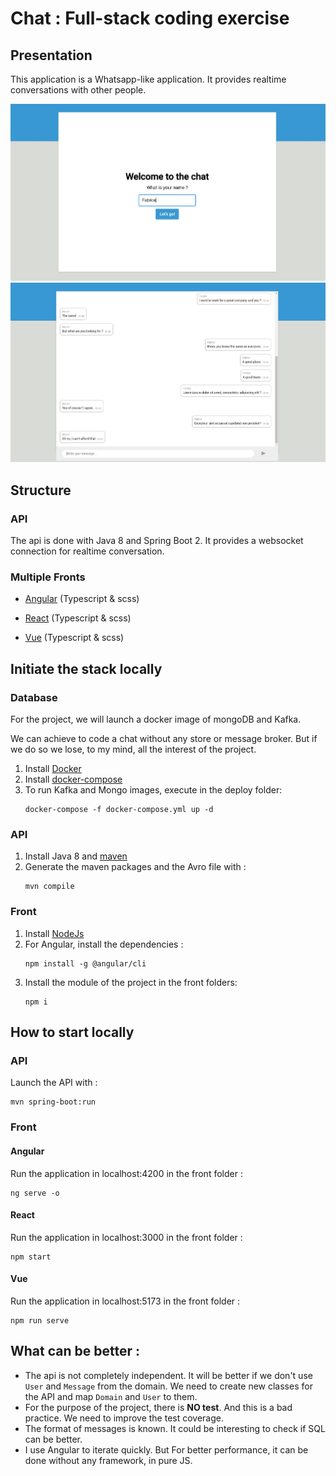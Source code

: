 # Chat : Full-stack coding exercise

## Presentation

This application is a Whatsapp-like application. It provides realtime conversations with other people.

  ![user page](./doc/user_screen.jpg)
  ![chat page](./doc/message_screen.jpg)
## Structure

### API
The api is done with Java 8 and Spring Boot 2.
It provides a websocket connection for realtime conversation.

### Multiple Fronts
- [Angular](https://angular.io) (Typescript & scss)

- [React](https://reactjs.org/) (Typescript & scss)

- [Vue](https://fr.vuejs.org/) (Typescript & scss)

## Initiate the stack locally

### Database

For the project, we will launch a docker image of mongoDB and Kafka.

We can achieve to code a chat without any store or message broker. But if we do so we lose, to my mind, all the interest of the project.

1. Install [Docker](https://docs.docker.com/install/)
2. Install [docker-compose](https://docs.docker.com/compose/install/)
3. To run Kafka and Mongo images, execute in the deploy folder: 
    ```
    docker-compose -f docker-compose.yml up -d
    ```
### API

1. Install Java 8 and [maven](https://maven.apache.org/install.html)
2. Generate the maven packages and the Avro file with :
    ```
    mvn compile
    ```

### Front

1. Install [NodeJs](https://nodejs.org/en/)
2. For Angular, install the dependencies :
    ```
    npm install -g @angular/cli
    ```
3. Install the module of the project in the front folders:
    ```
    npm i
    ```

## How to start locally

### API

Launch the API with : 

```
mvn spring-boot:run
```

### Front

#### Angular

Run the application in localhost:4200 in the front folder : 
```
ng serve -o
```

#### React

Run the application in localhost:3000 in the front folder : 
```
npm start
```

#### Vue

Run the application in localhost:5173 in the front folder : 
```
npm run serve
```

## What can be better :

- The api is not completely independent. It will be better if we don't use `User` and `Message` from the domain. 
We need to create new classes for the API and map `Domain` and `User` to them.
- For the purpose of the project, there is **NO test**. And this is a bad practice. We need to improve the test coverage.
- The format of messages is known. It could be interesting to check if SQL can be better.
- I use Angular to iterate quickly. But For better performance, it can be done without any framework, in pure JS.
